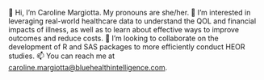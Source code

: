 👋 Hi, I’m Caroline Margiotta. My pronouns are she/her.
👀 I’m interested in leveraging real-world healthcare data to understand the QOL and financial impacts of illness, as well as to learn about effective ways to improve outcomes and reduce costs.
💞️ I’m looking to collaborate on the development of R and SAS packages to more efficiently conduct HEOR studies.
📫 You can reach me at caroline.margiotta@bluehealthintelligence.com.
<!---
caroline-margiotta/caroline-margiotta is a ✨ special ✨ repository because its `README.md` (this file) appears on your GitHub profile.
You can click the Preview link to take a look at your changes.
--->
